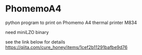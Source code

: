 # PhomemoA4
python program to print on Phomemo A4 thermal printer M834

need miniLZO binary

see the link below for details
https://qiita.com/cure_honey/items/1cef2b11291bafbe9d76